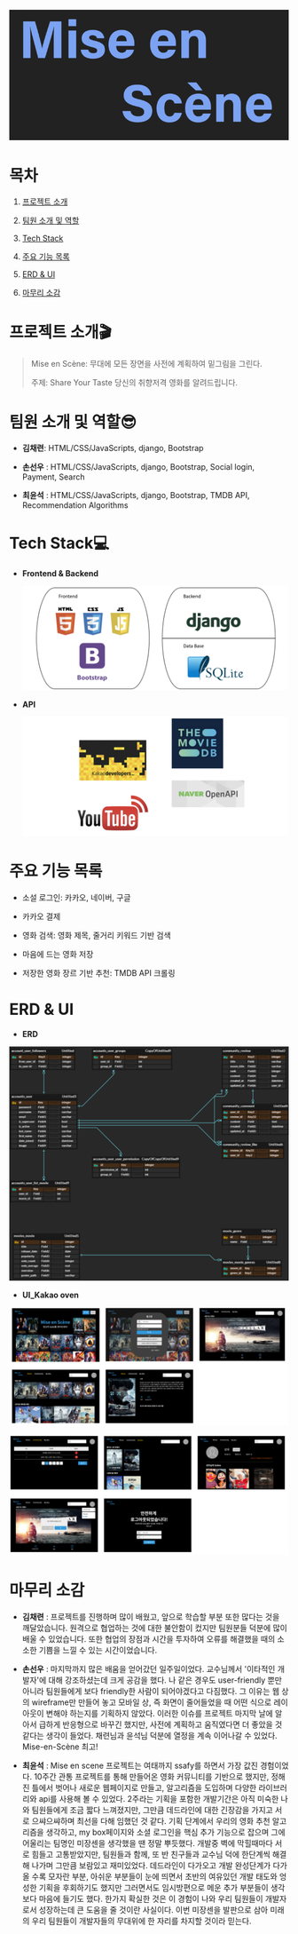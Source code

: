![image-20211128213528981](README.assets/image-20211128213528981.png)

# 목차

1. [프로젝트 소개](#프로젝트-소개)

2. [팀원 소개 및 역할](#팀원-소개-및-역할)

3. [Tech Stack](#tech-stack)
4. [주요 기능 목록](#주요-기능-목록)
5. [ERD & UI](#erd--ui)
6. [마무리 소감](#마무리-소감)

# 프로젝트 소개🎬

> Mise en Scène: 무대에 모든 장면을 사전에 계획하여 밑그림을 그린다.
>
> 주제: Share Your Taste 당신의 취향저격 영화를 알려드립니다.



# 팀원 소개 및 역할😎

- **김채련**: HTML/CSS/JavaScripts, django, Bootstrap

- **손선우** : HTML/CSS/JavaScripts, django, Bootstrap, Social login, Payment, Search
- **최윤석** : HTML/CSS/JavaScripts, django, Bootstrap, TMDB API, Recommendation Algorithms

# Tech Stack💻

- **Frontend & Backend**

  ![image-20211126021947118](README.assets/image-20211126021947118.png)



- **API**

  ![image-20211211234200411](README.assets/image-20211211234200411.png)

# 주요 기능 목록

- 소설 로그인: 카카오, 네이버, 구글 

- 카카오 결제

- 영화 검색: 영화 제목, 줄거리 키워드 기반 검색

- 마음에 드는 영화 저장  

- 저장한 영화 장르 기반 추천: TMDB API 크롤링

  

# ERD & UI

- **ERD**

![image-20211128213637880](README.assets/image-20211128213637880.png)

- **UI_Kakao oven**

![image-20211126021312786](README.assets/image-20211126021312786.png)

![image-20211126021232301](README.assets/image-20211126021232301.png)

# 마무리 소감

- **김채련** : 프로젝트를 진행하며 많이 배웠고, 앞으로 학습할 부분 또한 많다는 것을 깨달았습니다. 원격으로 협업하는 것에 대한 불안함이 컸지만 팀원분들 덕분에 많이 배울 수 있었습니다. 또한 협업의 장점과 시간을 투자하여 오류를 해결했을 때의 소소한 기쁨을 느낄 수 있는 시간이었습니다.

- **손선우** : 마지막까지 많은 배움을 얻어갔던 일주일이었다. 교수님께서 '이타적인 개발자'에 대해 강조하셨는데 크게 공감을 했다. 나 같은 경우도 user-friendly 뿐만 아니라 팀원들에게 보다 friendly한 사람이 되어야겠다고 다짐했다. 그 이유는 웹 상의 wireframe만 만들어 놓고 모바일 상, 즉 화면이 줄어들었을 때 어떤 식으로 레이아웃이 변해야 하는지를 기획하지 않았다. 이러한 이슈를 프로젝트 마지막 날에 알아서 급하게 반응형으로 바꾸긴 했지만, 사전에 계획하고 움직였다면 더 좋았을 것 같다는 생각이 들었다. 채련님과 윤석님 덕분에 열정을 계속 이어나갈 수 있었다. Mise-en-Scène 최고!

- **최윤석** : Mise en scene 프로젝트는 여태까지 ssafy를 하면서 가장 값진 경험이었다. 10주간 관통 프로젝트를 통해 만들어온 영화 커뮤니티를 기반으로 했지만, 정해진 틀에서 벗어나 새로운 웹페이지로 만들고, 알고리즘을 도입하며 다양한 라이브러리와 api를 사용해 볼 수 있었다. 2주라는 기획을 포함한 개발기간은 아직 미숙한 나와 팀원들에게 조금 짧다 느껴졌지만, 그만큼 데드라인에 대한 긴장감을 가지고 서로 으쌰으쌰하며 최선을 다해 임했던 것 같다. 기획 단계에서 우리의 영화 추천 알고리즘을 생각하고, my box페이지와 소셜 로그인을 핵심 추가 기능으로 잡으며 그에 어울리는 팀명인 미장센을 생각했을 땐 정말 뿌듯했다. 개발중 벽에 막힐때마다 서로 힘들고 고통받았지만, 팀원들과 함께, 또 반 친구들과 교수님 덕에 한단계씩 해결해 나가며 그만큼 보람있고 재미있었다. 데드라인이 다가오고 개발 완성단계가 다가올 수록 모자란 부분, 아쉬운 부분들이 눈에 띄면서 초반의 여유있던 개발 태도와 엉성한 기획을 후회하기도 했지만 그러면서도 임시방편으로 메운 추가 부분들이 생각보다 마음에 들기도 했다. 한가지 확실한 것은 이 경험이 나와 우리 팀원들이 개발자로서 성장하는데 큰 도움을 줄 것이란 사실이다. 이번 미장센을 발판으로 삼아 미래의 우리 팀원들이 개발자들의 무대위에 한 자리를 차지할 것이라 믿는다.

  

